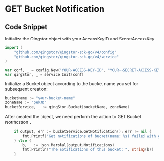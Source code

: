 # GET Bucket Notification

## Code Snippet

Initialize the Qingstor object with your AccessKeyID and SecretAccessKey.

```go
import (
	"github.com/qingstor/qingstor-sdk-go/v4/config"
	"github.com/qingstor/qingstor-sdk-go/v4/service"
)

var conf, _ = config.New("YOUR-ACCESS-KEY-ID", "YOUR--SECRET-ACCESS-KEY")
var qingStor, _ = service.Init(conf)
```

Initialize a Bucket object according to the bucket name you set for subsequent creation:

```go
bucketName := "your-bucket-name"
zoneName := "pek3b"
bucketService, _ := qingStor.Bucket(bucketName, zoneName)
```

After created the object, we need perform the action to GET Bucket Notification：

```go
	if output, err := bucketService.GetNotification(); err != nil {
		fmt.Printf("Get notifications of bucket(name: %s) failed with given error: %s\n", bucketName, err)
	} else {
		b, _ := json.Marshal(output.Notifications)
		fmt.Println("The notifications of this bucket: ", string(b))
	}
```